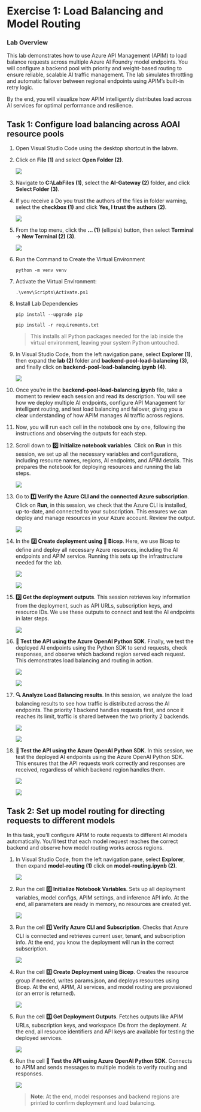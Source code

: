 # Exercise 1: Load Balancing and Model Routing 

### Lab Overview

This lab demonstrates how to use Azure API Management (APIM) to load balance requests across multiple Azure AI Foundry model endpoints. You will configure a backend pool with priority and weight-based routing to ensure reliable, scalable AI traffic management. The lab simulates throttling and automatic failover between regional endpoints using APIM’s built-in retry logic.

By the end, you will visualize how APIM intelligently distributes load across AI services for optimal performance and resilience.


## Task 1: Configure load balancing across AOAI resource pools

1. Open Visual Studio Code using the desktop shortcut in the labvm.

2. Click on **File (1)** and select **Open Folder (2)**.

   ![](./media/API-gateway-image1.png)

3. Navigate to **C:\LabFiles (1)**, select the **AI-Gateway (2)** folder, and click **Select Folder (3)**.

4. If you receive a Do you trust the authors of the files in folder warning, select the **checkbox (1)** and click **Yes, I trust the authors (2)**.

   ![](./media/API-gateway-image2.png)

4. From the top menu, click the **… (1)** (ellipsis) button, then select **Terminal → New Terminal (2) (3)**.

    ![](./media/API-gateway-image4.png)
   
6. Run the Command to Create the Virtual Environment

   ```
   python -m venv venv
   ```

 7. Activate the Virtual Environment:

    ```
    .\venv\Scripts\Activate.ps1
    ```

8. Install Lab Dependencies

   ```
   pip install --upgrade pip

   pip install -r requirements.txt
   ```

   > This installs all Python packages needed for the lab inside the virtual environment, leaving your system Python untouched.

5. In Visual Studio Code, from the left navigation pane, select **Explorer (1)**, then expand the **lab (2)** folder and **backend-pool-load-balancing (3)**, and finally click on **backend-pool-load-balancing.ipynb (4)**.

   ![](./media/API-gateway-image3.png)

6. Once you’re in the **backend-pool-load-balancing.ipynb** file, take a moment to review each session and read its description. You will see how we deploy multiple AI endpoints, configure API Management for intelligent routing, and test load balancing and failover, giving you a clear understanding of how APIM manages AI traffic across regions.

7. Now, you will run each cell in the notebook one by one, following the instructions and observing the outputs for each step.

8. Scroll down to **0️⃣ Initialize notebook variables**. Click on **Run** in this session, we set up all the necessary variables and configurations, including resource names, regions, AI endpoints, and APIM details. This prepares the notebook for deploying resources and running the lab steps.

   ![](./media/API-gateway-image5.png)

9. Go to **1️⃣ Verify the Azure CLI and the connected Azure subscription**. Click on **Run**, in this session, we check that the Azure CLI is installed, up-to-date, and connected to your subscription. This ensures we can deploy and manage resources in your Azure account. Review the output.

    ![](./media/API-gateway-image6.png)

10. In the **2️⃣ Create deployment using 🦾 Bicep**. Here, we use Bicep to define and deploy all necessary Azure resources, including the AI endpoints and APIM service. Running this sets up the infrastructure needed for the lab.

     ![](./media/API-gateway-image7.png)

     ![](./media/API-gateway-image8.png)
    
12. **3️⃣ Get the deployment outputs**. This session retrieves key information from the deployment, such as API URLs, subscription keys, and resource IDs. We use these outputs to connect and test the AI endpoints in later steps.

    ![](./media/API-gateway-image9.png)
    
14. **🧪 Test the API using the Azure OpenAI Python SDK**. Finally, we test the deployed AI endpoints using the Python SDK to send requests, check responses, and observe which backend region served each request. This demonstrates load balancing and routing in action.

    ![](./media/API-gateway-image10.png)

    ![](./media/API-gateway-image11.png)

15. **🔍 Analyze Load Balancing results**. In this session, we analyze the load balancing results to see how traffic is distributed across the AI endpoints. The priority 1 backend handles requests first, and once it reaches its limit, traffic is shared between the two priority 2 backends.

      ![](./media/API-gateway-image12.png)

      ![](./media/API-gateway-image13.png)

16. **🧪 Test the API using the Azure OpenAI Python SDK**. In this session, we test the deployed AI endpoints using the Azure OpenAI Python SDK. This ensures that the API requests work correctly and responses are received, regardless of which backend region handles them.

    ![](./media/API-gateway-image14.png)

    ![](./media/API-gateway-image15.png)
    
## Task 2: Set up model routing for directing requests to different models

In this task, you’ll configure APIM to route requests to different AI models automatically. You’ll test that each model request reaches the correct backend and observe how model routing works across regions.

1. In Visual Studio Code, from the left navigation pane, select **Explorer**, then expand **model-routing (1)** click on **model-routing.ipynb (2)**.

   ![](./media/API-gateway-image16.png)

1. Run the cell **0️⃣ Initialize Notebook Variables**. Sets up all deployment variables, model configs, APIM settings, and inference API info.
At the end, all parameters are ready in memory, no resources are created yet.

   ![](./media/API-gateway-image17.png)

2. Run the cell **1️⃣ Verify Azure CLI and Subscription**. Checks that Azure CLI is connected and retrieves current user, tenant, and subscription info.
At the end, you know the deployment will run in the correct subscription.

   ![](./media/API-gateway-image18.png)
   
4. Run the cell **2️⃣ Create Deployment using Bicep**. Creates the resource group if needed, writes params.json, and deploys resources using Bicep.
At the end, APIM, AI services, and model routing are provisioned (or an error is returned).

   ![](./media/API-gateway-image19.png)
   
6. Run the cell **3️⃣ Get Deployment Outputs**. Fetches outputs like APIM URLs, subscription keys, and workspace IDs from the deployment.
At the end, all resource identifiers and API keys are available for testing the deployed services.

    ![](./media/API-gateway-image20.png)
   
8. Run the cell **🧪 Test the API using Azure OpenAI Python SDK**. Connects to APIM and sends messages to multiple models to verify routing and responses.

    ![](./media/API-gateway-image21.png)

   >**Note**: At the end, model responses and backend regions are printed to confirm deployment and load balancing.
